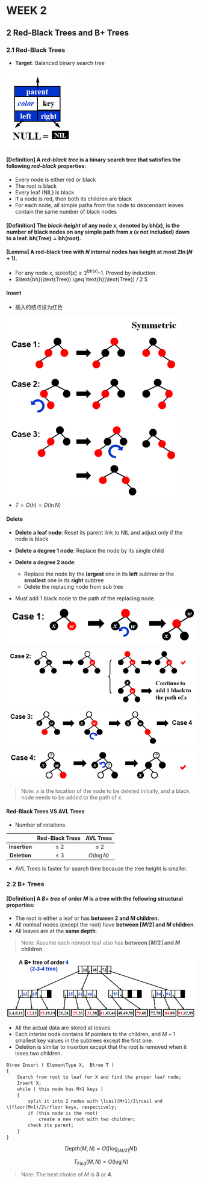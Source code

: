 # WEEK 2

## 2 Red-Black Trees and B+ Trees

### 2.1 Red-Black Trees

- **Target**: Balanced binary search tree

![image-20210308102442191](picture/image-20210308102442191.png)

#### [Definition] **A** *red-black tree* **is a binary search tree that satisfies the following** *red-black* properties:

- Every node is either red or black
- The root is black
- Every leaf (NIL) is black
- If a node is red, then both its children are black
- For each node, all simple paths from the node to descendant leaves contain the same number of black nodes

#### [Definition] The *black-height* of any node $x$, denoted by $\text{bh}(x)$, is the number of black nodes on any simple path from $x$ ($x$ not included) down to a leaf.  $\text{bh}(\text{Tree}) = \text{bh}(\text{root})$.

#### [Lemma] **A red-black tree with** $N$ **internal nodes has height at most** $2\ln(N +1)$.

- For any node $x$, $\text{sizeof}(x) \geq 2^{\text{bh}(x)} – 1$.  Proved by induction.
- $\text{bh}(\text{Tree}) \geq \text{h}(\text{Tree}) / 2  $

#### Insert

- 插入的结点设为红色

<img src="picture/image-20210308105907461.png" alt="image-20210308105907461" style="zoom:80%;" />

- $T=O(h)=O(\ln N)$

#### Delete

- **Delete a leaf node**: Reset its parent link to NIL and adjust only if the node is black

- **Delete a degree 1 node**: Replace the node by its single child
- **Delete a degree 2 node**:
  - Replace the node by the **largest** one in its **left** subtree or the **smallest** one in its **right** subtree
  - Delete the replacing node from sub tree
- Must add 1 black node to the path of the replacing node.

![image-20210309145212684](picture/image-20210309145212684.png)

![image-20210309145233513](picture/image-20210309145233513.png)                                                                                                                                                                                                                                                                                                                                                                                                                                                                                                                                        

![image-20210309145244209](picture/image-20210309145244209.png)

![image-20210309145254126](picture/image-20210309145254126.png)

> Note: $x$ is the location of the node to be deleted initially, and a black node needs to be added to the path of $x$.

#### Red-Black Trees VS AVL Trees

- Number of rotations

|               | Red-Black Trees |  AVL Trees  |
| :-----------: | :-------------: | :---------: |
| **Insertion** |     $\leq2$     |   $\leq2$   |
| **Deletion**  |     $\leq3$     | $O(\log N)$ |

- AVL Trees is faster for search time because the tree height is smaller.

### 2.2 B+ Trees

#### [Definition] A *B+ tree* of order $M$ is a tree with the following structural properties:

- The root is either a leaf or has **between $2$ and $M$ children**.
- All nonleaf nodes (except the root) have **between $\lceil M/2\rceil$ and $M$ children**.
- All leaves are at the **same depth**.

> Note: Assume each nonroot leaf also has **between $\lceil M/2\rceil$ and $M$ children**.

![image-20210309155120602](picture/image-20210309155120602.png)

- All the actual data are stored at leaves
- Each interior node contains $M$ pointers to the children, and $M-1$ smallest key values in the subtrees except the first one.
- Deletion is similar to insertion except that the root is removed when it loses two children.

```pseudocode
Btree Insert ( ElementType X,  Btree T ) 
{ 
	Search from root to leaf for X and find the proper leaf node;
	Insert X;
	while ( this node has M+1 keys ) 
	{
    	split it into 2 nodes with \lceil(M+1)/2\rceil and \lfloor(M+1)/2\rfloor keys, respectively;
    	if (this node is the root)
        	create a new root with two children;
    	check its parent;
	}
} 
```

$$
\text{Depth}(M,N)=O(\lceil\log_{\lceil M/2\rceil}N\rceil)
$$

$$
T_\text{Find}(M,N)=O(\log N)
$$

> Note: The best choice of $M$ is **3** or **4**.